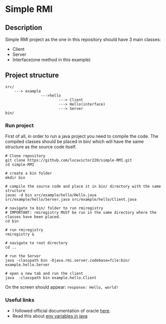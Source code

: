 # Simple RMI 

## Description

Simple RMI project as the one in this repository should have 3 main classes: 
- Client
- Server
- Interface(one method in this example)

## Project structure

```
src/ 
    ---> example
                --->hello
                        ---> Client
                        ---> Hello(interface)
                        ---> Server
bin/

```

### Run project

First of all, in order to run a java project you need to compile the code. The compiled 
classes should be placed in bin/ which will have the same structure as the source code itself. 

```
# Clone repository
git clone https://github.com/lucavictor220/simple-RMI.git
cd simple-RMI

# create a bin folder
mkdir bin

# compile the source code and place it in bin/ directory with the same structure
javac -d bin src/example/hello/Hello.java src/example/hello/Server.java src/example/hello/Client.java

# navigate to bin/ folder to run rmiregistry 
# IMPORTANT: rmiregistry MUST be run in the same directory where the classes have been placed.
cd bin

# run rmiregistry
rmiregistry &

# navigate to root directory
cd ..

# run the Server
java -classpath bin -Djava.rmi.server.codebase=file:bin/ example.hello.Server 

# open a new tab and run the client
java  -classpath bin example.hello.Client

```
On the screen should appear:
`response: Hello, world!`

### Useful links

- I followed official documentation of oracle [here](http://docs.oracle.com/javase/7/docs/technotes/guides/rmi/hello/hello-world.html). 
- Read this about [env variables in java](https://docs.oracle.com/javase/tutorial/essential/environment/paths.html) 
